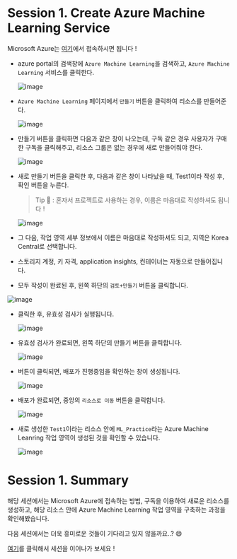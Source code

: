 # Session 1. Create Azure Machine Learning Service

Microsoft Azure는 [여기](https://azure.microsoft.com)에서 접속하시면 됩니다 !

- azure portal의 검색창에 `Azure Machine Learning`을 검색하고, `Azure Machine Learning` 서비스를 클릭한다.

  ![image](https://github.com/seoharuss/Azure_ML_Service_Designer/assets/127467806/5b702106-c452-4f56-a693-797d2065226c)

- `Azure Machine Learning` 페이지에서 `만들기` 버튼을 클릭하여 리소스를 만들어준다.

  ![image](https://github.com/seoharuss/Azure_ML_Service_Designer/assets/127467806/06e26a0a-88af-4fbd-8339-9293e7a5fcc5)

- 만들기 버튼을 클릭하면 다음과 같은 창이 나오는데, 구독 같은 경우 사용자가 구매한 구독을 클릭해주고, 리소스 그룹은 없는 경우에 새로 만들어줘야 한다.

  ![image](https://github.com/seoharuss/Azure_ML_Service_Designer/assets/127467806/4c95a413-7aee-42fe-9395-b12546fa7a54)

- 새로 만들기 버튼을 클릭한 후, 다음과 같은 창이 나타났을 때, Test1이라 작성 후, 확인 버튼을 누른다.
  
  > Tip 🙂 : 혼자서 프로젝트로 사용하는 경우, 이름은 마음대로 작성하셔도 됩니다 !

  ![image](https://github.com/seoharuss/Azure_ML_Service_Designer/assets/127467806/b405239e-af07-495c-9be7-7639d43aa774)

- 그 다음, 작업 영역 세부 정보에서 이름은 마음대로 작성하셔도 되고, 지역은 Korea Central로 선택합니다.
- 스토리지 계정, 키 자격, application insights, 컨테이너는 자동으로 만들어집니다.
- 모두 작성이 완료된 후, 왼쪽 하단의 `검토+만들기` 버튼을 클릭합니다.

 ![image](https://github.com/seoharuss/Azure_ML_Service_Designer/assets/127467806/bbb8ce3a-262f-4b3b-a951-17896654152a)

- 클릭한 후, 유효성 검사가 실행됩니다.

  ![image](https://github.com/seoharuss/Azure_ML_Service_Designer/assets/127467806/28676d3d-6550-4ec6-9e44-fe898b41d46c)

- 유효성 검사가 완료되면, 왼쪽 하단의 만들기 버튼을 클릭합니다.

  ![image](https://github.com/seoharuss/Azure_ML_Service_Designer/assets/127467806/97bcab68-1e79-4297-a42e-3220486132c1)

- 버튼이 클릭되면, 배포가 진행중임을 확인하는 창이 생성됩니다.

  ![image](https://github.com/seoharuss/Azure_ML_Service_Designer/assets/127467806/711c37f3-696b-4c80-96bb-ec899fe6e6d9)

- 배포가 완료되면, 중앙의 `리소스로 이동` 버튼을 클릭합니다.

  ![image](https://github.com/seoharuss/Azure_ML_Service_Designer/assets/127467806/ecd2fa2c-41b6-4b2c-b53b-4cc813fd136d)

- 새로 생성한 `Test1`이라는 리소스 안에 `ML_Practice`라는 Azure Machine Leanring 작업 영역이 생성된 것을 확인할 수 있습니다.

  ![image](https://github.com/seoharuss/Azure_ML_Service_Designer/assets/127467806/f45c3c92-885d-42ad-a022-9dfe0129ba3b)

# Session 1. Summary

해당 세션에서는 Microsoft Azure에 접속하는 방법, 구독을 이용하여 새로운 리소스를 생성하고, 해당 리소스 안에 Azure Machine Learning 작업 영역을 구축하는 과정을 확인해봤습니다.

다음 세션에서는 더욱 흥미로운 것들이 기다리고 있지 않을까요..? 😄

[여기](./Session2.md)를 클릭해서 세션을 이어나가 보세요 !
